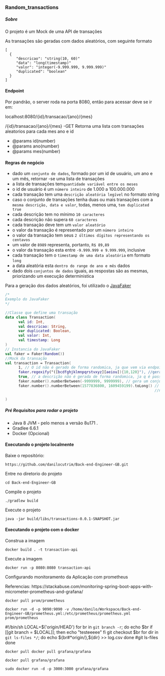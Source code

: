 
### Random_transactions

##### Sobre

<p>O projeto é um Mock de uma API de transações</p>
<p>As transações são geradas com dados aleatórios, com seguinte formato</p>

```
[
  {
     "descricao": "string(10, 60)"
     "data": "long(timestamp)"
     "valor": "integer(-9.999.999, 9.999.999)"
     "duplicated": "boolean"
  }  
]

```
#### Endpoint
<p>Por pandrão, o server roda na porta 8080, então para acessar deve se ir em:</p>
<p>localhost:8080/{id}/transacao/{ano}/{mes}</p>

<p>/{id}/transacao/{ano}/{mes} -GET Retorna uma lista com transações aleatorios para cada mes ano e id </p>

- @params id(number)
- @params ano(number)
- @params mes(number)

#### Regras de negócio

- dado um `conjunto de dados`, formado por um id de usuário, um ano e um mês, retornar -se uma lista de transações
- a lista de transações tem`quantidade variável entre os meses`
- o id de usuário é um `número inteiro` de 1.000 a 100.000.000
- cada transação tem uma `descrição aleatória legível` no formato string
- caso o conjunto de transações tenha duas ou mais transações com a `mesma descrição, data e valor`, todas, menos uma, `tem duplicated true`
- cada descrição tem no mínimo `10 caracteres`
- cada descrição não supera `60 caracteres`
- cada transação deve tem um `valor aleatório`
- o valor da transação é representado por um `número inteiro`
- o valor da transação tem seus `2 últimos dígitos representando os centavos`
- um valor de `8989` representa, portanto, `R$ 89,89`
- o valor da transação esta entre `-9.999.999 e 9.999.999`, inclusive
- cada transação tem o `timestamp de uma data aleatória` em formato `long`
- a data aleatória esta `dentro do range de ano e mês` dados
- dado dois `conjuntos de dados` iguais, as respostas são as mesmas, priorizando um execução deterministica


<p>Para a geração dos dados aleatórios, foi utilizado o
  <a href="https://github.com/DiUS/java-faker">JavaFaker</a></p>
  
  ```kotlin
/*
Exemplo do JavaFaker
*/

//Classe que define uma transação
data class Transaction(
        val id: Int,
        val descricao: String,
        var duplicated: Boolean,
        val valor: Int,
        val timestamp: Long
)
// Instancia do JavaFaker
val faker = Faker(Random())
//Mock da transação
val transaction = Transaction(
        1, // O id não é gerado de forma randomica, ja que vem via endpoint
        faker.regexify("([bcdfghjklmnpqrstvxyz][aeiou]){10,120}"), //gera uma descrição aleatorio de acordo com a regex passada
        true, // a descrição não é gerada de forma randomica, ja q é passada via endpoint
        faker.number().numberBetween(-9999999, 9999999), // gera um conjunto de numero seguindo  o intervalo determinado
        faker.number().numberBetween(1577836800, 1609459199).toLong() // gera um conjunto de numero seguindo o intervalo
                                                                      //neste caso o intervalo equivale a 30 dia  

)

  ```
  
  


##### Pré Requisitos para rodar o projeto
- Java 8 JVM - pelo menos a versão 8u171 .
- Gradlee 6.6.1
- Docker (Opcional)

#### Executando o projeto localmente

<p>Baixe o repositório:</p>

```
https://github.com/danilocutrim/Back-end-Engineer-GB.git
```
<p>Entre no diretorio do projeto </p>

```
cd Back-end-Engineer-GB
```
<p>Compile o projeto </p>

```
./gradlew build
```

<p>Execute o projeto </p>

```
java -jar build/libs/transactions-0.0.1-SNAPSHOT.jar 
```

#### Executando o projeto com o docker

<p>Construa a imagem </p>

```
docker build . -t transaction-api
```
<p>Execute a imagem</p>

```
docker run -p 8080:8080 transaction-api
```

<p>Configurando monitoramento da Aplicação com prometheus</p>

<p>Referencias:
 https://stackabuse.com/monitoring-spring-boot-apps-with-micrometer-prometheus-and-grafana/</p>

```
docker pull prom/prometheus

```

```
docker run -d -p 9090:9090 -v /home/danilo/Workspace/Back-end-Engineer-GB/prometheus.yml:/etc/prometheus/prometheus.yml prom/prometheus

```
#!/bin/sh
LOCAL=$('origin/HEAD')
for br in `git branch -r`; do
    echo $br
    if [[git branch = $LOCAL]];
    then
      echo "testeeeee"
   fi
    git checkout $br
    for dir in `git ls-files */`; do
      echo ${br#*origin/},${dir} >> log.csv
    done
    #git ls-files
done

```
docker pull docker pull grafana/grafana

```
```
docker pull grafana/grafana

```
```
sudo docker run -d -p 3000:3000 grafana/grafana

```
